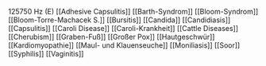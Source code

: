 125750 Hz (E)
[[Adhesive Capsulitis]]
[[Barth-Syndrom]]
[[Bloom-Syndrom]]
[[Bloom-Torre-Machacek S.]]
[[Bursitis]]
[[Candida]]
[[Candidiasis]]
[[Capsulitis]]
[[Caroli Disease]]
[[Caroli-Krankheit]]
[[Cattle Diseases]]
[[Cherubism]]
[[Graben-Fuß]]
[[Großer Pox]]
[[Hautgeschwür]]
[[Kardiomyopathie]]
[[Maul- und Klauenseuche]]
[[Moniliasis]]
[[Soor]]
[[Syphilis]]
[[Vaginitis]]